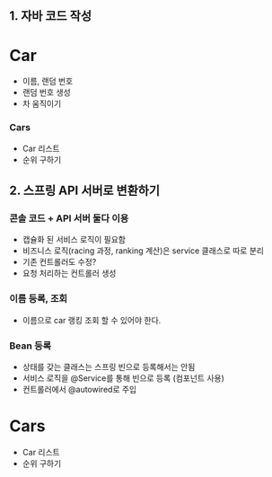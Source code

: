 
## 1. 자바 코드 작성

# Car
- 이름, 랜덤 번호
- 랜덤 번호 생성
- 차 움직이기


### Cars
- Car 리스트
- 순위 구하기

## 2. 스프링 API 서버로 변환하기

### 콘솔 코드 + API 서버 둘다 이용
- 캡슐화 된 서비스 로직이 필요함
- 비즈니스 로직(racing 과정, ranking 계산)은 service 클래스로 따로 분리
- 기존 컨트롤러도 수정? 
- 요청 처리하는 컨트롤러 생성

### 이름 등록, 조회
- 이름으로 car 랭킹 조회 할 수 있어야 한다.

### Bean 등록
- 상태를 갖는 클래스는 스프링 빈으로 등록해서는 안됨
- 서비스 로직을 @Service를 통해 빈으로 등록 (컴포넌트 사용)
- 컨트롤러에서 @autowired로 주입

# Cars
- Car 리스트
- 순위 구하기

